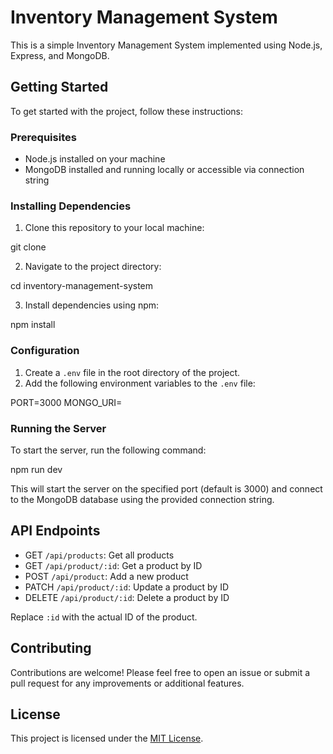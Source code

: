 # Inventory Management System

This is a simple Inventory Management System implemented using Node.js, Express, and MongoDB.

## Getting Started

To get started with the project, follow these instructions:

### Prerequisites

- Node.js installed on your machine
- MongoDB installed and running locally or accessible via connection string

### Installing Dependencies

1. Clone this repository to your local machine:

git clone <repository-url>


2. Navigate to the project directory:

cd inventory-management-system


3. Install dependencies using npm:

npm install


### Configuration

1. Create a `.env` file in the root directory of the project.
2. Add the following environment variables to the `.env` file:

PORT=3000
MONGO_URI=<your-mongodb-connection-string>


### Running the Server

To start the server, run the following command:

npm run dev


This will start the server on the specified port (default is 3000) and connect to the MongoDB database using the provided connection string.

## API Endpoints

- GET `/api/products`: Get all products
- GET `/api/product/:id`: Get a product by ID
- POST `/api/product`: Add a new product
- PATCH `/api/product/:id`: Update a product by ID
- DELETE `/api/product/:id`: Delete a product by ID

Replace `:id` with the actual ID of the product.

## Contributing

Contributions are welcome! Please feel free to open an issue or submit a pull request for any improvements or additional features.

## License

This project is licensed under the [MIT License](LICENSE).
